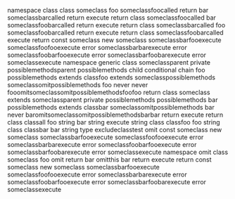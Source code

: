 namespace class class someclass foo someclassfoocalled return bar someclassbarcalled return execute return class someclassfoocalled bar someclassfoobarcalled return execute return class someclassbarcalled foo someclassfoobarcalled return execute return class someclassfoobarcalled execute return const someclass new someclass someclassbarfooexecute someclassfoofooexecute error someclassbarbarexecute error someclassfoobarfooexecute error someclassbarfoobarexecute error someclassexecute namespace generic class someclassparent private possiblemethodsparent possiblemethods child conditional chain foo possiblemethods extends classfoo extends someclasspossiblemethods someclassomitpossiblemethods foo never never fooomitsomeclassomitpossiblemethodsfoofoo return class someclass extends someclassparent private possiblemethods possiblemethods bar possiblemethods extends classbar someclassomitpossiblemethods bar never baromitsomeclassomitpossiblemethodsbarbar return execute return class classall foo string bar string execute string class classfoo foo string class classbar bar string type excludeclasstest omit const someclass new someclass someclassbarfooexecute someclassfoofooexecute error someclassbarbarexecute error someclassfoobarfooexecute error someclassbarfoobarexecute error someclassexecute namespace omit class someclass foo omit return bar omitthis bar return execute return const someclass new someclass someclassbarfooexecute someclassfoofooexecute error someclassbarbarexecute error someclassfoobarfooexecute error someclassbarfoobarexecute error someclassexecute